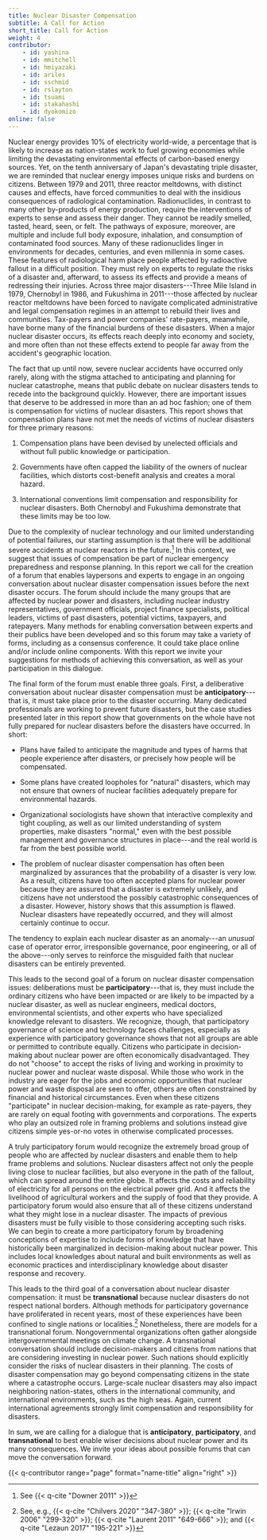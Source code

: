 ```yaml
---
title: Nuclear Disaster Compensation
subtitle: A Call for Action
short_title: Call for Action
weight: 4
contributor:
    - id: yashina
    - id: mmitchell
    - id: hmiyazaki
    - id: ariles
    - id: sschmid
    - id: rslayton
    - id: tsuami
    - id: stakahashi
    - id: dyokomizo
online: false
---
```


Nuclear energy provides 10% of electricity world-wide, a percentage that is likely to increase as nation-states work to fuel growing economies while limiting the devastating environmental effects of carbon-based energy sources. Yet, on the tenth anniversary of Japan's devastating triple disaster, we are reminded that nuclear energy imposes unique risks and burdens on citizens. Between 1979 and 2011, three reactor meltdowns, with distinct causes and effects, have forced communities to deal with the insidious consequences of radiological contamination. Radionuclides, in contrast to many other by-products of energy production, require the interventions of experts to sense and assess their danger. They cannot be readily smelled, tasted, heard, seen, or felt. The pathways of exposure, moreover, are multiple and include full body exposure, inhalation, and consumption of contaminated food sources. Many of these radionuclides linger in environments for decades, centuries, and even millennia in some cases. These features of radiological harm place people affected by radioactive fallout in a difficult position. They must rely on experts to regulate the risks of a disaster and, afterward, to assess its effects and provide a means of redressing their injuries. Across three major disasters---Three Mile Island in 1979, Chernobyl in 1986, and Fukushima in 2011---those affected by nuclear reactor meltdowns have been forced to navigate complicated administrative and legal compensation regimes in an attempt to rebuild their lives and communities. Tax-payers and power companies' rate-payers, meanwhile, have borne many of the financial burdens of these disasters. When a major nuclear disaster occurs, its effects reach deeply into economy and society, and more often than not these effects extend to people far away from the accident's geographic location.

The fact that up until now, severe nuclear accidents have occurred only rarely, along with the stigma attached to anticipating and planning for nuclear catastrophe, means that public debate on nuclear disasters tends to recede into the background quickly. However, there are important issues that deserve to be addressed in more than an ad hoc fashion; one of them is compensation for victims of nuclear disasters. This report shows that compensation plans have not met the needs of victims of nuclear disasters for three primary reasons:

1.  Compensation plans have been devised by unelected officials and without full public knowledge or participation.

2.  Governments have often capped the liability of the owners of nuclear facilities, which distorts cost-benefit analysis and creates a moral hazard.

3.  International conventions limit compensation and responsibility for nuclear disasters. Both Chernobyl and Fukushima demonstrate that these limits may be too low.

Due to the complexity of nuclear technology and our limited understanding of potential failures, our starting assumption is that there will be additional severe accidents at nuclear reactors in the future.[^1] In this context, we suggest that issues of compensation be part of nuclear emergency preparedness and response planning. In this report we call for the creation of a forum that enables laypersons and experts to engage in an ongoing conversation about nuclear disaster compensation issues before the next disaster occurs. The forum should include the many groups that are affected by nuclear power and disasters, including nuclear industry representatives, government officials, project finance specialists, political leaders, victims of past disasters, potential victims, taxpayers, and ratepayers. Many methods for enabling conversation between experts and their publics have been developed and so this forum may take a variety of forms, including as a consensus conference. It could take place online and/or include online components. With this report we invite your suggestions for methods of achieving this conversation, as well as your participation in this dialogue.

The final form of the forum must enable three goals. First, a deliberative conversation about nuclear disaster compensation must be **anticipatory**---that is, it must take place prior to the disaster occurring. Many dedicated professionals are working to prevent future disasters, but the case studies presented later in this report show that governments on the whole have not fully prepared for nuclear disasters before the disasters have occurred. In short:

-   Plans have failed to anticipate the magnitude and types of harms that people experience after disasters, or precisely how people will be compensated.

-   Some plans have created loopholes for "natural" disasters, which may not ensure that owners of nuclear facilities adequately prepare for environmental hazards.

-   Organizational sociologists have shown that interactive complexity and tight coupling, as well as our limited understanding of system properties, make disasters "normal," even with the best possible management and governance structures in place---and the real world is far from the best possible world.

-   The problem of nuclear disaster compensation has often been marginalized by assurances that the probability of a disaster is very low. As a result, citizens have too often accepted plans for nuclear power because they are assured that a disaster is extremely unlikely, and citizens have not understood the possibly catastrophic consequences of a disaster. However, history shows that this assumption is flawed. Nuclear disasters have repeatedly occurred, and they will almost certainly continue to occur.

The tendency to explain each nuclear disaster as an anomaly---an *unusual* case of operator error, irresponsible governance, poor engineering, or all of the above---only serves to reinforce the misguided faith that nuclear disasters can be entirely prevented.

This leads to the second goal of a forum on nuclear disaster compensation issues: deliberations must be **participatory**---that is, they must include the ordinary citizens who have been impacted or are likely to be impacted by a nuclear disaster, as well as nuclear engineers, medical doctors, environmental scientists, and other experts who have specialized knowledge relevant to disasters. We recognize, though, that participatory governance of science and technology faces challenges, especially as experience with participatory governance shows that not all groups are able or permitted to contribute equally. Citizens who participate in decision-making about nuclear power are often economically disadvantaged. They do not "choose" to accept the risks of living and working in proximity to nuclear power and nuclear waste disposal. While those who work in the industry are eager for the jobs and economic opportunities that nuclear power and waste disposal are seen to offer, others are often constrained by financial and historical circumstances. Even when these citizens "participate" in nuclear decision-making, for example as rate-payers, they are rarely on equal footing with governments and corporations. The experts who play an outsized role in framing problems and solutions instead give citizens simple yes-or-no votes in otherwise complicated processes.

A truly participatory forum would recognize the extremely broad group of people who are affected by nuclear disasters and enable them to help frame problems and solutions. Nuclear disasters affect not only the people living close to nuclear facilities, but also everyone in the path of the fallout, which can spread around the entire globe. It affects the costs and reliability of electricity for all persons on the electrical power grid. And it affects the livelihood of agricultural workers and the supply of food that they provide. A participatory forum would also ensure that all of these citizens understand what they might lose in a nuclear disaster. The impacts of previous disasters must be fully visible to those considering accepting such risks. We can begin to create a more participatory forum by broadening conceptions of expertise to include forms of knowledge that have historically been marginalized in decision-making about nuclear power. This includes local knowledges about natural and built environments as well as economic practices and interdisciplinary knowledge about disaster response and recovery.

This leads to the third goal of a conversation about nuclear disaster compensation: it must be **transnational** because nuclear disasters do not respect national borders. Although methods for participatory governance have proliferated in recent years, most of these experiences have been confined to single nations or localities.[^2] Nonetheless, there are models for a transnational forum. Nongovernmental organizations often gather alongside intergovernmental meetings on climate change. A transnational conversation should include decision-makers and citizens from nations that are considering investing in nuclear power. Such nations should explicitly consider the risks of nuclear disasters in their planning. The costs of disaster compensation may go beyond compensating citizens in the state where a catastrophe occurs. Large-scale nuclear disasters may also impact neighboring nation-states, others in the international community, and international environments, such as the high seas. Again, current international agreements strongly limit compensation and responsibility for disasters.

In sum, we are calling for a dialogue that is **anticipatory**, **participatory**, and **transnational** to best enable wiser decisions about nuclear power and its many consequences. We invite your ideas about possible forums that can move the conversation forward.

{{< q-contributor range="page" format="name-title" align="right" >}}

[^1]: See {{< q-cite "Downer 2011" >}}

[^2]: See, e.g., {{< q-cite "Chilvers 2020" "347-380" >}}; {{< q-cite "Irwin 2006" "299-320" >}}; {{< q-cite "Laurent 2011" "649-666" >}}; and {{< q-cite "Lezaun 2017" "195-221" >}}
